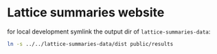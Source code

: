 # Lattice summaries website

for local development symlink the output dir of `lattice-summaries-data`:

```sh
ln -s ../../lattice-summaries-data/dist public/results
```
